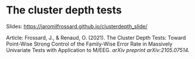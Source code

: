 
<!-- README.md is generated from README.Rmd. Please edit that file -->

# The cluster depth tests

<!-- badges: start -->
<!-- badges: end -->

Slides: <https://jaromilfrossard.github.io/clusterdepth_slide/>

Article: Frossard, J., & Renaud, O. (2021). The Cluster Depth Tests:
Toward Point-Wise Strong Control of the Family-Wise Error Rate in
Massively Univariate Tests with Application to M/EEG. *arXiv preprint
arXiv:2105.07514.*
